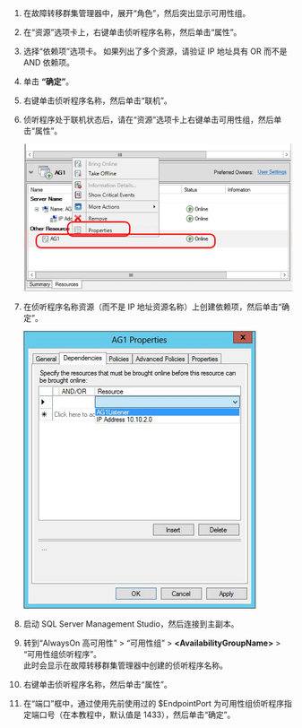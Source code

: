 1. 在故障转移群集管理器中，展开“角色”，然后突出显示可用性组。  

2. 在“资源”选项卡上，右键单击侦听程序名称，然后单击“属性”。

3. 选择“依赖项”选项卡。 如果列出了多个资源，请验证 IP 地址具有 OR 而不是 AND 依赖项。  

4. 单击 **“确定”**。

5. 右键单击侦听程序名称，然后单击“联机”。

6. 侦听程序处于联机状态后，请在“资源”选项卡上右键单击可用性组，然后单击“属性”。

    ![配置可用性组资源](./media/virtual-machines-sql-server-configure-alwayson-availability-group-listener/IC678772.gif)

7. 在侦听程序名称资源（而不是 IP 地址资源名称）上创建依赖项，然后单击“确定”。

    ![在侦听程序名称上添加依赖项](./media/virtual-machines-sql-server-configure-alwayson-availability-group-listener/IC678773.gif)

8. 启动 SQL Server Management Studio，然后连接到主副本。

9. 转到“AlwaysOn 高可用性” > “可用性组” > **\<AvailabilityGroupName\>** > “可用性组侦听程序”。  
    此时会显示在故障转移群集管理器中创建的侦听程序名称。

10. 右键单击侦听程序名称，然后单击“属性”。

11. 在“端口”框中，通过使用先前使用过的 $EndpointPort 为可用性组侦听程序指定端口号（在本教程中，默认值是 1433），然后单击“确定”。